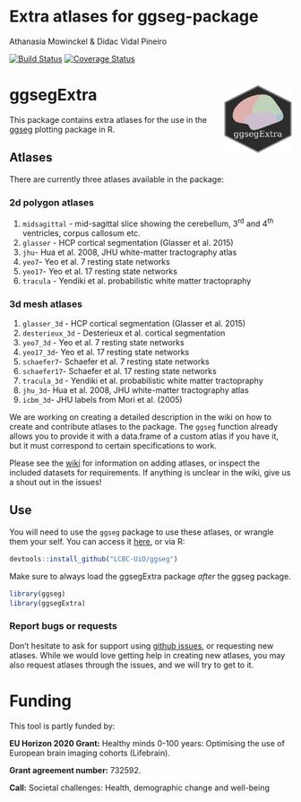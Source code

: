 Extra atlases for ggseg-package
================
Athanasia Mowinckel & Didac Vidal Pineiro

[![Build
Status](https://travis-ci.org/LCBC-UiO/ggsegExtra.svg?branch=master)](https://travis-ci.org/LCBC-UiO/ggsegExtra)
[![Coverage
Status](https://codecov.io/gh/LCBC-UiO/ggsegExtra/branch/master/graph/badge.svg)](https://codecov.io/gh/LCBC-UiO/ggsegExtra)

# ggsegExtra <img src="man/img/logo.png" align="right" alt="" width="120" />

This package contains extra atlases for the use in the [ggseg]()
plotting package in R.

## Atlases

There are currently three atlases available in the package:

### 2d polygon atlases

1.  `midsagittal` - mid-sagittal slice showing the cerebellum,
    3<sup>rd</sup> and 4<sup>th</sup> ventricles, corpus callosum etc.  
2.  `glasser` - HCP cortical segmentation (Glasser et al. 2015)  
3.  `jhu`- Hua et al. 2008, JHU white-matter tractography atlas  
4.  `yeo7`- Yeo et al. 7 resting state networks  
5.  `yeo17`- Yeo et al. 17 resting state networks  
6.  `tracula` - Yendiki et al. probabilistic white matter tractopraphy

### 3d mesh atlases

1.  `glasser_3d` - HCP cortical segmentation (Glasser et al. 2015)  
2.  `desterieux_3d` - Desterieux et al. cortical segmentation  
3.  `yeo7_3d` - Yeo et al. 7 resting state networks  
4.  `yeo17_3d`- Yeo et al. 17 resting state networks  
5.  `schaefer7`- Schaefer et al. 7 resting state networks  
6.  `schaefer17`- Schaefer et al. 17 resting state networks  
7.  `tracula_3d` - Yendiki et al. probabilistic white matter
    tractopraphy  
8.  `jhu_3d`- Hua et al. 2008, JHU white-matter tractography atlas  
9.  `icbm_3d`- JHU labels from Mori et al. (2005)

We are working on creating a detailed description in the wiki on how to
create and contribute atlases to the package. The `ggseg` function
already allows you to provide it with a data.frame of a custom atlas if
you have it, but it must correspond to certain specifications to work.

Please see the
[wiki](https://github.com/LCBC-UiO/ggseg/wiki/Creating-and-contributing-atlases)
for information on adding atlases, or inspect the included datasets for
requirements. If anything is unclear in the wiki, give us a shout out in
the issues\!

## Use

You will need to use the `ggseg` package to use these atlases, or
wrangle them your self. You can access it
[here](https://lcbc-uio.github.io/ggseg/ggseg.html), or via R:

``` r
devtools::install_github("LCBC-UiO/ggseg")
```

Make sure to always load the ggsegExtra package *after* the ggseg
package.

``` r
library(ggseg)
library(ggsegExtra)
```

### Report bugs or requests

Don’t hesitate to ask for support using [github
issues](https://github.com/LCBC-UiO/ggseg/issues), or requesting new
atlases. While we would love getting help in creating new atlases, you
may also request atlases through the issues, and we will try to get to
it.

# Funding

This tool is partly funded by:

**EU Horizon 2020 Grant:** Healthy minds 0-100 years: Optimising the use
of European brain imaging cohorts (Lifebrain).

**Grant agreement number:** 732592.

**Call:** Societal challenges: Health, demographic change and well-being

